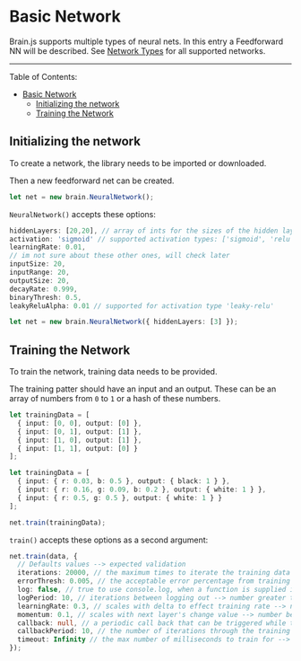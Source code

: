 # Basic Network

Brain.js supports multiple types of neural nets. In this entry a Feedforward NN will be described. See [Network Types](../../404.md) for all supported networks.

---

Table of Contents:

- [Basic Network](#basic-network)
  - [Initializing the network](#initializing-the-network)
  - [Training the Network](#training-the-network)

## Initializing the network

To create a network, the library needs to be imported or downloaded.

Then a new feedforward net can be created.

```javascript
let net = new brain.NeuralNetwork();
```

`NeuralNetwork()` accepts these options:

```typescript - i know. but JS fucks it up
hiddenLayers: [20,20], // array of ints for the sizes of the hidden layers in the network
activation: 'sigmoid' // supported activation types: ['sigmoid', 'relu', 'leaky-relu', 'tanh'],
learningRate: 0.01,
// im not sure about these other ones, will check later
inputSize: 20,
inputRange: 20,
outputSize: 20,
decayRate: 0.999,
binaryThresh: 0.5,
leakyReluAlpha: 0.01 // supported for activation type 'leaky-relu'

let net = new brain.NeuralNetwork({ hiddenLayers: [3] });
```

## Training the Network

To train the network, training data needs to be provided.

The training patter should have an input and an output. These can be an array of numbers from `0` to `1` or a hash of these numbers.

```typescript
let trainingData = [
  { input: [0, 0], output: [0] },
  { input: [0, 1], output: [1] },
  { input: [1, 0], output: [1] },
  { input: [1, 1], output: [0] }
];

let trainingData = [
  { input: { r: 0.03, b: 0.5 }, output: { black: 1 } },
  { input: { r: 0.16, g: 0.09, b: 0.2 }, output: { white: 1 } },
  { input: { r: 0.5, g: 0.5 }, output: { white: 1 } }
];

net.train(trainingData);
```

`train()` accepts these options as a second argument:

```typescript
net.train(data, {
  // Defaults values --> expected validation
  iterations: 20000, // the maximum times to iterate the training data --> number greater than 0
  errorThresh: 0.005, // the acceptable error percentage from training data --> number between 0 and 1
  log: false, // true to use console.log, when a function is supplied it is used --> Either true or a function
  logPeriod: 10, // iterations between logging out --> number greater than 0
  learningRate: 0.3, // scales with delta to effect training rate --> number between 0 and 1
  momentum: 0.1, // scales with next layer's change value --> number between 0 and 1
  callback: null, // a periodic call back that can be triggered while training --> null or function
  callbackPeriod: 10, // the number of iterations through the training data between callback calls --> number greater than 0
  timeout: Infinity // the max number of milliseconds to train for --> number greater than 0
});
```
